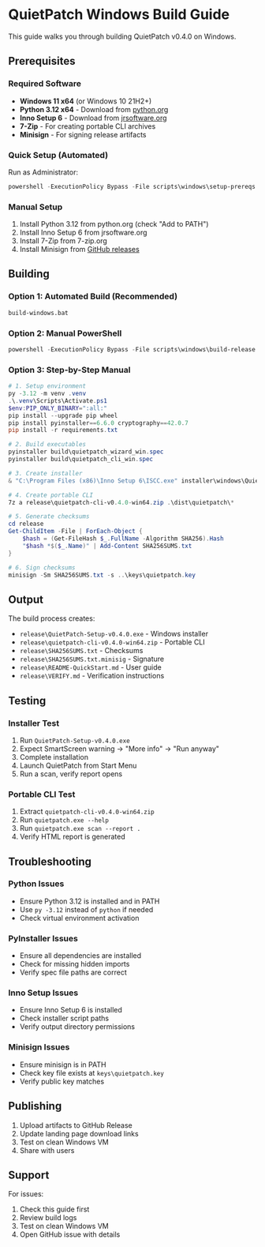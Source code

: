 # QuietPatch Windows Build Guide

This guide walks you through building QuietPatch v0.4.0 on Windows.

## Prerequisites

### Required Software
- **Windows 11 x64** (or Windows 10 21H2+)
- **Python 3.12 x64** - Download from [python.org](https://www.python.org/downloads/)
- **Inno Setup 6** - Download from [jrsoftware.org](https://jrsoftware.org/isdl.php)
- **7-Zip** - For creating portable CLI archives
- **Minisign** - For signing release artifacts

### Quick Setup (Automated)
Run as Administrator:
```powershell
powershell -ExecutionPolicy Bypass -File scripts\windows\setup-prereqs.ps1
```

### Manual Setup
1. Install Python 3.12 from python.org (check "Add to PATH")
2. Install Inno Setup 6 from jrsoftware.org
3. Install 7-Zip from 7-zip.org
4. Install Minisign from [GitHub releases](https://github.com/jedisct1/minisign/releases)

## Building

### Option 1: Automated Build (Recommended)
```cmd
build-windows.bat
```

### Option 2: Manual PowerShell
```powershell
powershell -ExecutionPolicy Bypass -File scripts\windows\build-release.ps1
```

### Option 3: Step-by-Step Manual
```powershell
# 1. Setup environment
py -3.12 -m venv .venv
.\.venv\Scripts\Activate.ps1
$env:PIP_ONLY_BINARY=":all:"
pip install --upgrade pip wheel
pip install pyinstaller==6.6.0 cryptography==42.0.7
pip install -r requirements.txt

# 2. Build executables
pyinstaller build\quietpatch_wizard_win.spec
pyinstaller build\quietpatch_cli_win.spec

# 3. Create installer
& "C:\Program Files (x86)\Inno Setup 6\ISCC.exe" installer\windows\QuietPatch.iss

# 4. Create portable CLI
7z a release\quietpatch-cli-v0.4.0-win64.zip .\dist\quietpatch\*

# 5. Generate checksums
cd release
Get-ChildItem -File | ForEach-Object {
    $hash = (Get-FileHash $_.FullName -Algorithm SHA256).Hash
    "$hash *$($_.Name)" | Add-Content SHA256SUMS.txt
}

# 6. Sign checksums
minisign -Sm SHA256SUMS.txt -s ..\keys\quietpatch.key
```

## Output

The build process creates:
- `release\QuietPatch-Setup-v0.4.0.exe` - Windows installer
- `release\quietpatch-cli-v0.4.0-win64.zip` - Portable CLI
- `release\SHA256SUMS.txt` - Checksums
- `release\SHA256SUMS.txt.minisig` - Signature
- `release\README-QuickStart.md` - User guide
- `release\VERIFY.md` - Verification instructions

## Testing

### Installer Test
1. Run `QuietPatch-Setup-v0.4.0.exe`
2. Expect SmartScreen warning → "More info" → "Run anyway"
3. Complete installation
4. Launch QuietPatch from Start Menu
5. Run a scan, verify report opens

### Portable CLI Test
1. Extract `quietpatch-cli-v0.4.0-win64.zip`
2. Run `quietpatch.exe --help`
3. Run `quietpatch.exe scan --report .`
4. Verify HTML report is generated

## Troubleshooting

### Python Issues
- Ensure Python 3.12 is installed and in PATH
- Use `py -3.12` instead of `python` if needed
- Check virtual environment activation

### PyInstaller Issues
- Ensure all dependencies are installed
- Check for missing hidden imports
- Verify spec file paths are correct

### Inno Setup Issues
- Ensure Inno Setup 6 is installed
- Check installer script paths
- Verify output directory permissions

### Minisign Issues
- Ensure minisign is in PATH
- Check key file exists at `keys\quietpatch.key`
- Verify public key matches

## Publishing

1. Upload artifacts to GitHub Release
2. Update landing page download links
3. Test on clean Windows VM
4. Share with users

## Support

For issues:
1. Check this guide first
2. Review build logs
3. Test on clean Windows VM
4. Open GitHub issue with details
